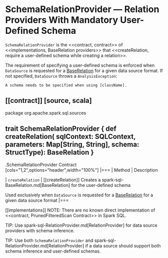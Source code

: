 # SchemaRelationProvider &mdash; Relation Providers With Mandatory User-Defined Schema

`SchemaRelationProvider` is the <<contract, contract>> of <<implementations, BaseRelation providers>> that <<createRelation, require a user-defined schema while creating a relation>>.

The requirement of specifying a user-defined schema is enforced when `DataSource` is requested for a [BaseRelation](DataSource.md#resolveRelation) for a given data source format. If not specified, `DataSource` throws a `AnalysisException`:

```text
A schema needs to be specified when using [className].
```

[[contract]]
[source, scala]
----
package org.apache.spark.sql.sources

trait SchemaRelationProvider {
  def createRelation(
    sqlContext: SQLContext,
    parameters: Map[String, String],
    schema: StructType): BaseRelation
}
----

.SchemaRelationProvider Contract
[cols="1,2",options="header",width="100%"]
|===
| Method
| Description

| `createRelation`
| [[createRelation]] Creates a spark-sql-BaseRelation.md[BaseRelation] for the user-defined schema

Used exclusively when `DataSource` is requested for a [BaseRelation](DataSource.md#resolveRelation) for a given data source format
|===

[[implementations]]
NOTE: There are no known direct implementation of <<contract, PrunedFilteredScan Contract>> in Spark SQL.

TIP: Use spark-sql-RelationProvider.md[RelationProvider] for data source providers with schema inference.

TIP: Use both `SchemaRelationProvider` and spark-sql-RelationProvider.md[RelationProvider] if a data source should support both schema inference and user-defined schemas.
